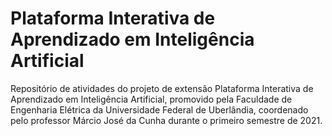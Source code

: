 # Plataforma Interativa de Aprendizado em Inteligência Artificial
Repositório de atividades do projeto de extensão Plataforma Interativa de Aprendizado em Inteligência Artificial, promovido pela Faculdade de Engenharia Elétrica da Universidade Federal de Uberlândia, coordenado pelo professor Márcio José da Cunha durante o primeiro semestre de 2021.
